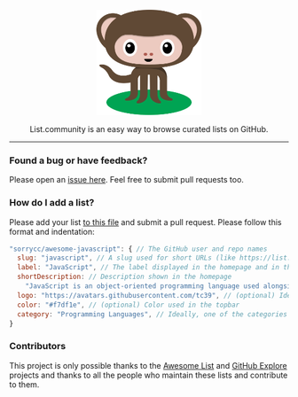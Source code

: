<p align="center">
  <a href="https://list.community/">
    <img alt="Octomonkey welcomes you!" src="public/octomonkey.svg" width="190" height="190">
  </a>
</p>

<p align="center">
  List.community is an easy way to browse curated lists on GitHub.
</p>

---

### Found a bug or have feedback?

Please open an [issue here](https://github.com/listcommunity/support).
Feel free to submit pull requests too.

### How do I add a list?

Please add your list [to this file](https://github.com/listcommunity/support/blob/master/src/lists.js)
and submit a pull request. Please follow this format and indentation:

```js
"sorrycc/awesome-javascript": { // The GitHub user and repo names
  slug: "javascript", // A slug used for short URLs (like https://list.community/javascript)
  label: "JavaScript", // The label displayed in the homepage and in the page title
  shortDescription: // Description shown in the homepage
    "JavaScript is an object-oriented programming language used alongside HTML and CSS to give functionality to web pages.",
  logo: "https://avatars.githubusercontent.com/tc39", // (optional) Ideally a GitHub avatar so that we can pass a `size` param
  color: "#f7df1e", // (optional) Color used in the topbar
  category: "Programming Languages", // Ideally, one of the categories from https://github.com/sindresorhus/awesome
}
```

### Contributors

This project is only possible thanks to the [Awesome List](https://github.com/sindresorhus/awesome)
and [GitHub Explore](https://github.com/github/explore) projects and thanks to all the people who maintain
these lists and contribute to them.
